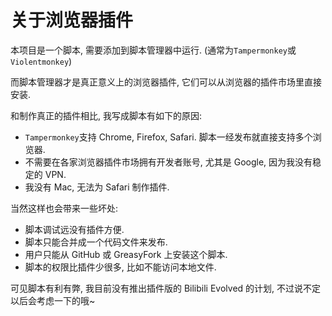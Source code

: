 # 关于浏览器插件
本项目是一个脚本, 需要添加到脚本管理器中运行. (通常为`Tampermonkey`或`Violentmonkey`)

而脚本管理器才是真正意义上的浏览器插件, 它们可以从浏览器的插件市场里直接安装.

和制作真正的插件相比, 我写成脚本有如下的原因:
- `Tampermonkey`支持 Chrome, Firefox, Safari. 脚本一经发布就直接支持多个浏览器.
- 不需要在各家浏览器插件市场拥有开发者账号, 尤其是 Google, 因为我没有稳定的 VPN.
- 我没有 Mac, 无法为 Safari 制作插件.

当然这样也会带来一些坏处:
- 脚本调试远没有插件方便.
- 脚本只能合并成一个代码文件来发布.
- 用户只能从 GitHub 或 GreasyFork 上安装这个脚本.
- 脚本的权限比插件少很多, 比如不能访问本地文件.

可见脚本有利有弊, 我目前没有推出插件版的 Bilibili Evolved 的计划, 不过说不定以后会考虑一下的哦~